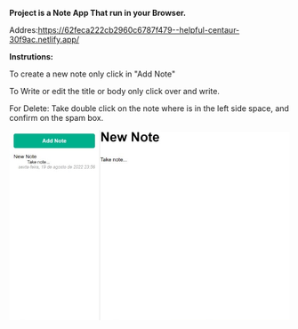 **Project is a Note App That run in your Browser.**


Addres:https://62feca222cb2960c6787f479--helpful-centaur-30f9ac.netlify.app/


**Instrutions:**

To create a new note only click in "Add Note"

To Write or edit the title or body only click over and write.

For Delete: Take double click on the note where is in the left side space, and confirm on the spam box.





<p align="center" >
<img src="./printscreen/print.jpeg">
</p>
